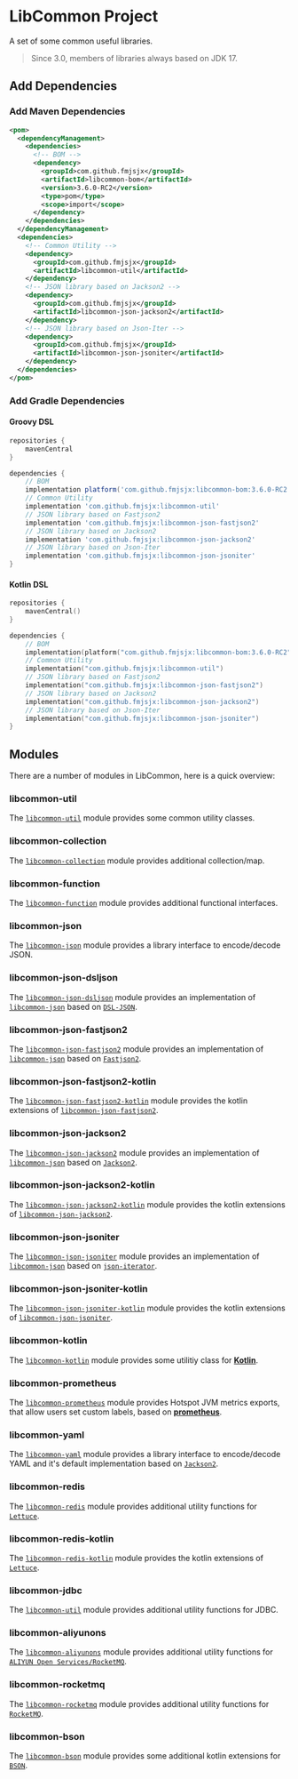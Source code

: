 # LibCommon Project

A set of some common useful libraries.

> Since 3.0, members of libraries always based on JDK 17.


## Add Dependencies

### Add Maven Dependencies
```xml
<pom>
  <dependencyManagement>
    <dependencies>
      <!-- BOM -->
      <dependency>
        <groupId>com.github.fmjsjx</groupId>
        <artifactId>libcommon-bom</artifactId>
        <version>3.6.0-RC2</version>
        <type>pom</type>
        <scope>import</scope>
      </dependency>
    </dependencies>
  </dependencyManagement>
  <dependencies>
    <!-- Common Utility -->
    <dependency>
      <groupId>com.github.fmjsjx</groupId>
      <artifactId>libcommon-util</artifactId>
    </dependency>
    <!-- JSON library based on Jackson2 -->
    <dependency>
      <groupId>com.github.fmjsjx</groupId>
      <artifactId>libcommon-json-jackson2</artifactId>
    </dependency>
    <!-- JSON library based on Json-Iter -->
    <dependency>
      <groupId>com.github.fmjsjx</groupId>
      <artifactId>libcommon-json-jsoniter</artifactId>
    </dependency>
  </dependencies>
</pom>
```

### Add Gradle Dependencies

#### Groovy DSL
```groovy
repositories {
    mavenCentral
}

dependencies {
    // BOM
    implementation platform('com.github.fmjsjx:libcommon-bom:3.6.0-RC2')
    // Common Utility
    implementation 'com.github.fmjsjx:libcommon-util'
    // JSON library based on Fastjson2
    implementation 'com.github.fmjsjx:libcommon-json-fastjson2'
    // JSON library based on Jackson2
    implementation 'com.github.fmjsjx:libcommon-json-jackson2'
    // JSON library based on Json-Iter
    implementation 'com.github.fmjsjx:libcommon-json-jsoniter'
}
```
#### Kotlin DSL
```kotlin
repositories {
    mavenCentral()
}

dependencies {
    // BOM
    implementation(platform("com.github.fmjsjx:libcommon-bom:3.6.0-RC2"))
    // Common Utility
    implementation("com.github.fmjsjx:libcommon-util")
    // JSON library based on Fastjson2
    implementation("com.github.fmjsjx:libcommon-json-fastjson2")
    // JSON library based on Jackson2
    implementation("com.github.fmjsjx:libcommon-json-jackson2")
    // JSON library based on Json-Iter
    implementation("com.github.fmjsjx:libcommon-json-jsoniter")
}
```

## Modules

There are a number of modules in LibCommon, here is a quick overview:

### libcommon-util

The [`libcommon-util`](libcommon-util) module provides some common utility classes.

### libcommon-collection

The [`libcommon-collection`](libcommon-collection) module provides additional collection/map.

### libcommon-function

The [`libcommon-function`](libcommon-function) module provides additional functional interfaces.

### libcommon-json

The [`libcommon-json`](libcommon-json) module provides a library interface to encode/decode JSON.

### libcommon-json-dsljson

The [`libcommon-json-dsljson`](libcommon-json-dsljson) module provides an implementation of [`libcommon-json`](libcommon-json) based on [`DSL-JSON`](https://github.com/ngs-doo/dsl-json).

### libcommon-json-fastjson2

The [`libcommon-json-fastjson2`](libcommon-json-fastjson2) module provides an implementation of [`libcommon-json`](libcommon-json) based on [`Fastjson2`](https://github.com/alibaba/fastjson2).

### libcommon-json-fastjson2-kotlin

The [`libcommon-json-fastjson2-kotlin`](libcommon-json-fastjson2-kotlin) module provides the kotlin extensions of [`libcommon-json-fastjson2`](libcommon-json-fastjson2).

### libcommon-json-jackson2

The [`libcommon-json-jackson2`](libcommon-json-jackson2) module provides an implementation of [`libcommon-json`](libcommon-json) based on [`Jackson2`](https://github.com/FasterXML/jackson).

### libcommon-json-jackson2-kotlin

The [`libcommon-json-jackson2-kotlin`](libcommon-json-jackson2-kotlin) module provides the kotlin extensions of [`libcommon-json-jackson2`](libcommon-json-jackson2).

### libcommon-json-jsoniter

The [`libcommon-json-jsoniter`](libcommon-json-jsoniter) module provides an implementation of [`libcommon-json`](libcommon-json) based on [`json-iterator`](https://jsoniter.com/).

### libcommon-json-jsoniter-kotlin

The [`libcommon-json-jsoniter-kotlin`](libcommon-json-jsoniter-kotlin) module provides the kotlin extensions of [`libcommon-json-jsoniter`](libcommon-json-jsoniter).

### libcommon-kotlin

The [`libcommon-kotlin`](libcommon-kotlin) module provides some utilitiy class for [**Kotlin**](https://kotlinlang.org/).

### libcommon-prometheus

The [`libcommon-prometheus`](libcommon-prometheus) module provides Hotspot JVM metrics exports, that allow users set custom labels, based on [**prometheus**](https://prometheus.io).

### libcommon-yaml

The [`libcommon-yaml`](libcommon-yaml) module provides a library interface to encode/decode YAML and it's default implementation based on [`Jackson2`](https://github.com/FasterXML/jackson).

### libcommon-redis

The [`libcommon-redis`](libcommon-redis) module provides additional utility functions for [`Lettuce`](https://lettuce.io/).

### libcommon-redis-kotlin

The [`libcommon-redis-kotlin`](libcommon-redis-kotlin) module provides the kotlin extensions of [`Lettuce`](https://lettuce.io/).

### libcommon-jdbc

The [`libcommon-util`](libcommon-util) module provides additional utility functions for JDBC.

### libcommon-aliyunons

The [`libcommon-aliyunons`](libcommon-aliyunons) module provides additional utility functions for [`ALIYUN Open Services/RocketMQ`](https://help.aliyun.com/product/29530.html).

### libcommon-rocketmq

The [`libcommon-rocketmq`](libcommon-rocketmq) module provides additional utility functions for [`RocketMQ`](https://rocketmq.apache.org/).

### libcommon-bson

The [`libcommon-bson`](libcommon-bson) module provides some additional kotlin extensions for [`BSON`](https://www.mongodb.com/basics/bson).
